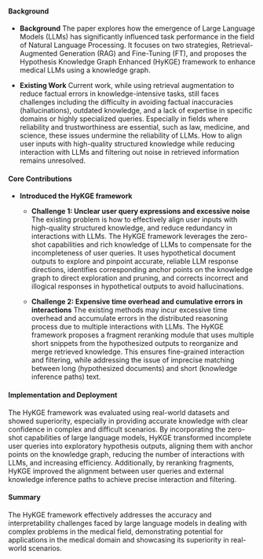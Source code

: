 #### Background
- **Background**
The paper explores how the emergence of Large Language Models (LLMs) has significantly influenced task performance in the field of Natural Language Processing. It focuses on two strategies, Retrieval-Augmented Generation (RAG) and Fine-Tuning (FT), and proposes the Hypothesis Knowledge Graph Enhanced (HyKGE) framework to enhance medical LLMs using a knowledge graph.

- **Existing Work**
Current work, while using retrieval augmentation to reduce factual errors in knowledge-intensive tasks, still faces challenges including the difficulty in avoiding factual inaccuracies (hallucinations), outdated knowledge, and a lack of expertise in specific domains or highly specialized queries. Especially in fields where reliability and trustworthiness are essential, such as law, medicine, and science, these issues undermine the reliability of LLMs. How to align user inputs with high-quality structured knowledge while reducing interaction with LLMs and filtering out noise in retrieved information remains unresolved.

#### Core Contributions
- **Introduced the HyKGE framework**
  - **Challenge 1: Unclear user query expressions and excessive noise**
    The existing problem is how to effectively align user inputs with high-quality structured knowledge, and reduce redundancy in interactions with LLMs. The HyKGE framework leverages the zero-shot capabilities and rich knowledge of LLMs to compensate for the incompleteness of user queries. It uses hypothetical document outputs to explore and pinpoint accurate, reliable LLM response directions, identifies corresponding anchor points on the knowledge graph to direct exploration and pruning, and corrects incorrect and illogical responses in hypothetical outputs to avoid hallucinations.

  - **Challenge 2: Expensive time overhead and cumulative errors in interactions**
    The existing methods may incur excessive time overhead and accumulate errors in the distributed reasoning process due to multiple interactions with LLMs. The HyKGE framework proposes a fragment reranking module that uses multiple short snippets from the hypothesized outputs to reorganize and merge retrieved knowledge. This ensures fine-grained interaction and filtering, while addressing the issue of imprecise matching between long (hypothesized documents) and short (knowledge inference paths) text.

#### Implementation and Deployment
The HyKGE framework was evaluated using real-world datasets and showed superiority, especially in providing accurate knowledge with clear confidence in complex and difficult scenarios. By incorporating the zero-shot capabilities of large language models, HyKGE transformed incomplete user queries into exploratory hypothesis outputs, aligning them with anchor points on the knowledge graph, reducing the number of interactions with LLMs, and increasing efficiency. Additionally, by reranking fragments, HyKGE improved the alignment between user queries and external knowledge inference paths to achieve precise interaction and filtering.

#### Summary
The HyKGE framework effectively addresses the accuracy and interpretability challenges faced by large language models in dealing with complex problems in the medical field, demonstrating potential for applications in the medical domain and showcasing its superiority in real-world scenarios.